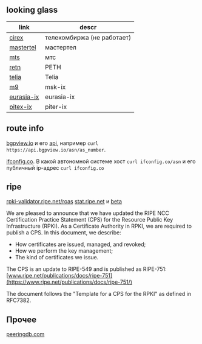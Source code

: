 ## looking glass

link | descr
---|---
[cirex](http://lg.cirex.ru/) | телекомбиржа (не работает)
[mastertel](http://lg.mastertel.ru/) | мастертел
[mts](http://lg.mtu.ru/) | мтс
[retn](https://lg.retn.net/) | РЕТН
[telia](https://lg.telia.net/) | Telia
[m9](https://msk-ix.ru/lookingglass/) | msk-ix
[eurasia-ix](https://www.eurasiapeering.com/looking-glass/) | eurasia-ix
[pitex-ix](https://lg.piter-ix.ru/) | piter-ix

## route info

[bgpview.io](https://bgpview.io) и его [api](https://bgpview.docs.apiary.io/), например `curl https://api.bgpview.io/asn/as_number`.

[ifconfig.co](http://ifconfig.co/). В какой автономной системе хост `curl ifconfig.co/asn` и его публичный ip-адрес `curl ifconfig.co`

## ripe

[rpki-validator.ripe.net/roas](https://rpki-validator.ripe.net/roas)
[stat.ripe.net](https://stat.ripe.net/) и [beta](https://beta-ui.stat.ripe.net/launchpad)

We are pleased to announce that we have updated the RIPE NCC Certification Practice Statement (CPS) for the Resource Public Key Infrastructure (RPKI).
As a Certificate Authority in RPKI, we are required to publish a CPS. In this document, we describe:

* How certificates are issued, managed, and revoked;
* How we perform the key management;
* The kind of certificates we issue.

The CPS is an update to RIPE-549 and is published as RIPE-751:
[www.ripe.net/publications/docs/ripe-751](https://www.ripe.net/publications/docs/ripe-751/)

The document follows the "Template for a CPS for the RPKI" as defined in RFC7382.

## Прочее

[peeringdb.com](http://peeringdb.com/)

